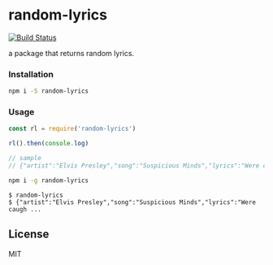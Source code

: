 # random-lyrics

[![Build Status](https://travis-ci.org/indatawetrust/random-lyrics.svg?branch=master)](https://travis-ci.org/indatawetrust/random-lyrics)

a package that returns random lyrics.

### Installation

```sh
npm i -S random-lyrics
```

### Usage

```js
const rl = require('random-lyrics')

rl().then(console.log)

// sample
// {"artist":"Elvis Presley","song":"Suspicious Minds","lyrics":"Were caugh ...

```

```sh
npm i -g random-lyrics
```

```
$ random-lyrics
$ {"artist":"Elvis Presley","song":"Suspicious Minds","lyrics":"Were caugh ...
```

License
----

MIT
